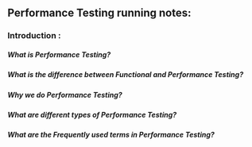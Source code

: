 ## Performance Testing running notes:

### Introduction : 
##### What is Performance Testing?

##### What is the difference between Functional and Performance Testing?

##### Why we do Performance Testing?

##### What are different types of Performance Testing?

##### What are the Frequently used terms in Performance Testing?

